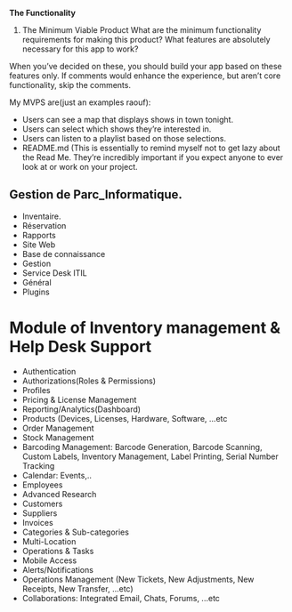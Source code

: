 **The Functionality**

1. The Minimum Viable Product What are the minimum functionality requirements for making this product? What features are absolutely necessary for this app to work?

When you’ve decided on these, you should build your app based on these features only. If comments would enhance the experience, but aren’t core functionality, skip the comments.

My MVPS are(just an examples raouf):

- Users can see a map that displays shows in town tonight.
- Users can select which shows they’re interested in.
- Users can listen to a playlist based on those selections.
- README.md (This is essentially to remind myself not to get lazy about the Read Me. They’re incredibly important if you expect anyone to ever look at or work on your project.

## Gestion de Parc_Informatique.

* Inventaire.
* Réservation
* Rapports
* Site Web
* Base de connaissance
* Gestion
* Service Desk ITIL
* <span dir="">Général</span>
* Plugins


# Module of Inventory management & Help Desk Support
- Authentication
- Authorizations(Roles & Permissions)
- Profiles
- Pricing & License Management
- Reporting/Analytics(Dashboard)
- Products (Devices, Licenses, Hardware, Software, ...etc
- Order Management
- Stock Management
- Barcoding Management: Barcode Generation, Barcode Scanning, Custom Labels, Inventory Management, Label Printing, Serial Number Tracking
- Calendar: Events,..
- Employees
- Advanced Research
- Customers
- Suppliers
- Invoices
- Categories & Sub-categories
- Multi-Location
- Operations & Tasks
- Mobile Access
- Alerts/Notifications
- Operations Management (New Tickets, New Adjustments, New Receipts, New Transfer, ...etc)
- Collaborations: Integrated Email, Chats, Forums, ...etc
